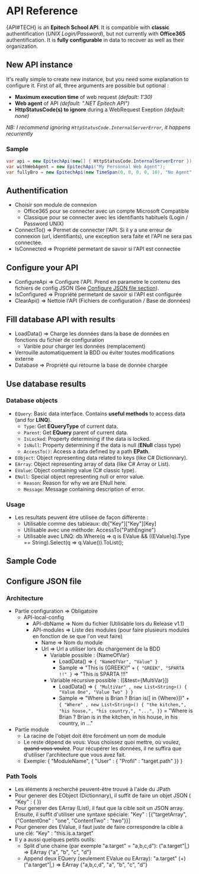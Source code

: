 # API Reference
{API#TECH} is an **Epitech School API**. It is compatible with **classic** authentification (*UNIX Login/Password*), but not currently with **Office365** authentification.
It is **fully configurable** in data to recover as well as their organization.

## New API instance
It's really simple to create new instance, but you need some explanation to configure it. First of all, three arguments are possible but optional :
* **Maximum execution time** of web request *(default: 1'30)*
* **Web agent** of API *(default: ".NET Epitech API")*
* **HttpStatusCode(s) to ignore** during a WebRequest Exeption *(default: none)*

*NB: I recommend ignoring `HttpStatusCode.InternalServerError`, it happens recurrently*

### Sample
```C#
var api = new EpitechApi(new[] { HttpStatusCode.InternalServerError }); // I use this example to the rest of the manual
var withWebAgent = new EpitechApi("My Personnal Web Agent");
var fullyBro = new EpitechApi(new TimeSpan(0, 0, 0, 0, 10), "No Agent", new[] { HttpStatusCode.InternalServerError, HttpStatusCode.RequestEntityTooLarge } )
```

## Authentification
* Choisir son module de connexion
  * Office365 pour se connecter avec un compte Microsoft Compatible
  * Classique pour se connecter avec les identifiants habituels (Login / Password UNIX)
* ConnectTo() => Permet de connecter l'API. Si il y a une erreur de connexion (url, identifiants), une exception sera faite et l'API ne sera pas connectée.
* IsConnected => Propriété permetant de savoir si l'API est connectée

## Configure your API
* ConfigureApi => Configure l'API. Prend en parametre le contenu des fichiers de config JSON (See [Configure JSON file section](#configure-json-file)).
* IsConfigured => Propriété permetant de savoir si l'API est configurée
* ClearApi() => Nettoie l'API (Fichiers de configuration / Base de données)

## Fill database API with results
* LoadData() => Charge les données dans la base de données en fonctions du fichier de configuration
  * Varible pour charger les données (remplacement)
* Verrouille automatiquement la BDD ou éviter toutes modifications externe
* Database => Propriété qui retourne la base de donnée chargée

## Use database results

### Database objects
* ```EQuery```: Basic data interface. Contains **useful methods** to access data (and for **LINQ**).
  * ```Type```: Get **EQueryType** of current data.
  * ```Parent```: Get **EQuery** parent of current data.
  * ```IsLocked```: Property determining if the data is locked.
  * ```IsNull```: Property determining if the data is null (**ENull** class type)
  * ```AccessTo()```: Access a data defined by a path **EPath**.
* ```EObject```: Object representing data related to keys (like C# Dictionnary).
* ```EArray```: Object representing array of data (like C# Array or List).
* ```EValue```: Object containing value (C# classic type).
* ```ENull```: Special object representing null or error value.
  * ```Reason```: Reason for why we are ENull here.
  * ```Message```: Message containing description of error.

### Usage
* Les resultats peuvent être utilisée de façon différente :
  * Utilisable comme des tableaux: db["Key"]["Key"][Key]
  * Utilisable avec une méthode: AccessTo("PathEngine")
  * Utilisable avec LINQ: db.Where(q => q is EValue && ((EValue)q).Type == String).Select(q => q.Value<String>()).ToList();

## Sample Code

## Configure JSON file

### Architecture
* Partie configuration => Obligatoire
  * API-local-config
    * API-dbName => Nom du fichier (Utilisable lors du Release v1.1)
    * API-modules => Liste des modules (pour faire plusieurs modules en fonction de se que l'on veut faire)
      * Name => Nom du module
      * Url => Url a utiliser lors du chargement de la BDD
        * Variable possible : {NameOfVar}
          * LoadData() => ```{ "NameOfVar", "Value" }```
          * Sample => "This is {GREEK}!" + ```{ "GREEK", "SPARTA !!" }``` => "This is SPARTA !!!"
        * Variable récursive possible : ([&test={MultiVar}])
          * LoadData() => ```{ "MultiVar" , new List<String>() { "Value One", "Value Two" } }```
          * Sample => "Where is Brian ? Brian is([ in {Where}])" + ```{ "Where" , new List<String>() { "the kitchen,", "his house,", "his country,", "...", }}``` = "Where is Brian ? Brian is in the kitchen, in his house, in his country, in ..."
* Partie module
  * La racine de l'objet doit être forcément un nom de module
  * Le reste dépend de vous: Vous choissez quoi mettre, où voulez, ~~quand vous voulez~~. Pour récupérer les données, il ne suffira que d'utiliser l'architecture que vous avez fait.
  * Exemple: { "ModuleName", { "User" : { "Profil" : "target.path" }} }

### Path Tools
  * Les éléments à recherché peuvent-être trouvé à l'aide du JPath
  * Pour generer des EObject (Dictionnary), il suffit de faire un objet JSON ( "Key" : { })
  * Pour generer des EArray (List), il faut que la cible soit un JSON array. Ensuite, il suffit d'utiliser une syntaxe spéciale: "Key" : [{"targetArray", {"Content0ne" : "one", "ContentTwo" : "two"}}]
  * Pour generer des EValue, il faut juste de faire correspondre la cible à une clé: "Key" : "this.is.a.target"
  * Il y a aussi quelques petits outils:
    * Split d'une chaine (par exemple "a.target" = "a,b,c,d"): ("a.target"|,) => EArray {"a", "b", "c", "d"}
    * Append deux EQuery (seulement EValue ou EArray): "a.target" (+) ("a.target"|,) => EArray {"a,b,c,d", "a", "b", "c", "d"}
